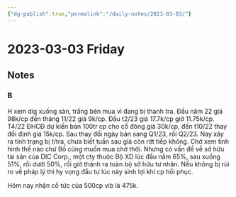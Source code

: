 ```yaml
---
{"dg-publish":true,"permalink":"/daily-notes/2023-03-03/"}
---
```


# 2023-03-03 Friday

## Notes

### B

H xem dig xuống sàn, trắng bên mua vì đang bị thanh tra. Đầu năm 22 giá 98k/cp đến tháng 11/22 giá 9k/cp. Đầu t2/23 giá 17.7k/cp giờ 11.75k/cp.
T4/22 ĐHCĐ dự kiến bán 100tr cp cho cổ đông giá 30k/cp, đến t10/22 thay đổi định giá 15k/cp. Sau thay đổi ngày bán sang Q1/23, rồi Q2/23. Nay xảy ra tình trạng bị t/tra, chưa biết tuần sau giá còn rớt tiếp không. Chờ xem tình hình thế nào chứ Bố cũng muốn mua chờ thời.
Nhưng có vấn đề về sở hữu tài sản của DIC Corp., một cty thuộc Bộ XD lúc đầu nắm 65%, sau xuống 51%, rồi dưới 50%, rồi giờ thành ra toàn bộ sở hữu tư nhân. Nếu không bị rủi ro về pháp lý thì hy vọng đầu tư lúc này sinh lợi khi cp hồi phục.

Hôm nay nhận cổ tức của 500cp vib là 475k.